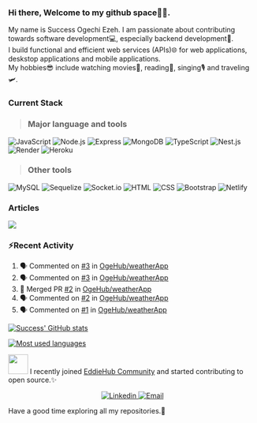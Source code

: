 ### Hi there, Welcome to my github space🤝😊.

My name is Success Ogechi Ezeh. I am passionate about contributing towards software development💻, especially backend development🌟.  
I build functional and efficient web services (APIs)🌐 for web applications, deskstop applications and mobile applications.  
My hobbies😎 include watching movies🍿, reading📖, singing🎙 and traveling🛩.

### Current Stack 
 > ### Major language and tools
![JavaScript](https://img.shields.io/badge/javascript-%23323330.svg?style=for-the-badge&logo=javascript) ![Node.js](https://img.shields.io/badge/node.js-%23323330.svg?style=for-the-badge&logo=node.js) ![Express](https://img.shields.io/badge/express-%23323330.svg?style=for-the-badge&logo=express) ![MongoDB](https://img.shields.io/badge/mongodb-%23323330.svg?style=for-the-badge&logo=mongodb) ![TypeScript](https://img.shields.io/badge/typescript-%23323330.svg?style=for-the-badge&logo=typescript) ![Nest.js](https://img.shields.io/badge/nest.js-%23323330.svg?style=for-the-badge&logo=nestjs&logoColor=E0234E) ![Render](https://img.shields.io/badge/render-%23323330.svg?style=for-the-badge&logo=render) ![Heroku](https://img.shields.io/badge/heroku-%23323330.svg?style=for-the-badge&logo=heroku&logoColor=430098) 

 > ### Other tools
![MySQL](https://img.shields.io/badge/mysql-%23323330.svg?style=for-the-badge&logo=mysql&logoColor=4479A1) ![Sequelize](https://img.shields.io/badge/sequelize-%23323330.svg?style=for-the-badge&logo=sequelize) ![Socket.io](https://img.shields.io/badge/socket.io-%23323330.svg?style=for-the-badge&logo=socket.io) ![HTML](https://img.shields.io/badge/html-%23323330.svg?style=for-the-badge&logo=html5) ![CSS](https://img.shields.io/badge/css-%23323330.svg?style=for-the-badge&logo=css3) ![Bootstrap](https://img.shields.io/badge/bootstrap-%23323330.svg?style=for-the-badge&logo=bootstrap) ![Netlify](https://img.shields.io/badge/netlify-%23323330.svg?style=for-the-badge&logo=netlify) 

### Articles
<a href="https://medium.com/@ezehsuccess0476"> <img src="https://img.shields.io/badge/medium-%23323330.svg?style=for-the-badge&logo=medium" /> </a>

### ⚡Recent Activity
<!--START_SECTION:activity-->
1. 🗣 Commented on [#3](https://github.com/OgeHub/weatherApp/issues/3) in [OgeHub/weatherApp](https://github.com/OgeHub/weatherApp)
2. 🗣 Commented on [#3](https://github.com/OgeHub/weatherApp/issues/3) in [OgeHub/weatherApp](https://github.com/OgeHub/weatherApp)
3. 🎉 Merged PR [#2](https://github.com/OgeHub/weatherApp/pull/2) in [OgeHub/weatherApp](https://github.com/OgeHub/weatherApp)
4. 🗣 Commented on [#2](https://github.com/OgeHub/weatherApp/issues/2) in [OgeHub/weatherApp](https://github.com/OgeHub/weatherApp)
5. 🗣 Commented on [#1](https://github.com/OgeHub/weatherApp/issues/1) in [OgeHub/weatherApp](https://github.com/OgeHub/weatherApp)
<!--END_SECTION:activity-->

[![Success' GitHub stats](https://github-readme-stats.vercel.app/api?username=OgeHub&count_private=true&show_icons=true&theme=gotham&line_height=27)](https://github.com/murewaashiru/github-readme-stats)  

[![Most used languages ](https://github-readme-stats.vercel.app/api/top-langs/?username=OgeHub&theme=gotham&count_private=true&line_height=27)](https://github.com/anuraghazra/github-readme-stats)

 <img src="https://github.com/EddieHubCommunity.png" height="40" /> I recently joined [EddieHub Community](https://github.com/EddieHubCommunity) and started contributing to open source.✨


<p align="center">
  <a href="https://www.linkedin.com/in/success-ezeh/">
    <img src="https://img.shields.io/badge/Connect%20with%20me-%23323330.svg?style=for-the-badge&logo=linkedin" alt="Linkedin" />
 </a>
    <a href="ezehsuccess0476@gmail.com">
    <img src="https://img.shields.io/badge/email%20me-%23323330.svg?style=for-the-badge&logo=gmail" alt="Email" />
 </a>
</p>

Have a good time exploring all my repositories.🙂
